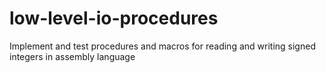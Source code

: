 # low-level-io-procedures
Implement and test procedures and macros for reading and writing signed integers in assembly language
